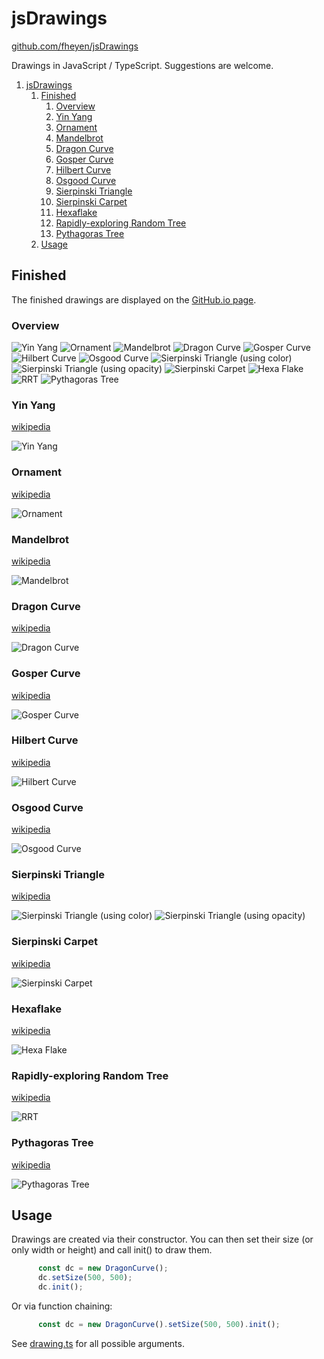 # jsDrawings

[github.com/fheyen/jsDrawings](https://github.com/fheyen/jsDrawings)

Drawings in JavaScript / TypeScript. Suggestions are welcome.

1. [jsDrawings](#jsdrawings)
    1. [Finished](#finished)
        1. [Overview](#overview)
        2. [Yin Yang](#yin-yang)
        3. [Ornament](#ornament)
        4. [Mandelbrot](#mandelbrot)
        5. [Dragon Curve](#dragon-curve)
        6. [Gosper Curve](#gosper-curve)
        7. [Hilbert Curve](#hilbert-curve)
        8. [Osgood Curve](#osgood-curve)
        9. [Sierpinski Triangle](#sierpinski-triangle)
        10. [Sierpinski Carpet](#sierpinski-carpet)
        11. [Hexaflake](#hexaflake)
        12. [Rapidly-exploring Random Tree](#rapidly-exploring-random-tree)
        13. [Pythagoras Tree](#pythagoras-tree)
    2. [Usage](#usage)

## Finished

The finished drawings are displayed on the [GitHub.io page](https://fheyen.github.io/jsDrawings/).

### Overview

![](img/xs/yinyang.png?raw=true "Yin Yang")
![](img/xs/ornament.png?raw=true "Ornament")
![](img/xs/mandelbrot.png?raw=true "Mandelbrot")
![](img/xs/dragoncurve.png?raw=true "Dragon Curve")
![](img/xs/gospercurve.png?raw=true "Gosper Curve")
![](img/xs/hilbertcurve.png?raw=true "Hilbert Curve")
![](img/xs/osgoodcurve.png?raw=true "Osgood Curve")
![](img/xs/sierpinski.png?raw=true "Sierpinski Triangle (using color)")
![](img/xs/sierpinski2.png?raw=true "Sierpinski Triangle (using opacity)")
![](img/xs/sierpinskiCarpet.png?raw=true "Sierpinski Carpet")
![](img/xs/hexaflake.png?raw=true "Hexa Flake")
![](img/xs/rrt.png?raw=true "RRT")
![](img/xs/pythagorastree.png?raw=true "Pythagoras Tree")

### Yin Yang

[wikipedia](https://en.wikipedia.org/wiki/Yin_and_yang)

![](img/yinyang.png?raw=true "Yin Yang")

### Ornament

[wikipedia](https://en.wikipedia.org/wiki/Overlapping_circles_grid)

![](img/ornament.png?raw=true "Ornament")

### Mandelbrot

[wikipedia](https://en.wikipedia.org/wiki/Mandelbrot_set)

![](img/mandelbrot.png?raw=true "Mandelbrot")

### Dragon Curve

[wikipedia](https://en.wikipedia.org/wiki/Dragon_curve)

![](img/dragoncurve.png?raw=true "Dragon Curve")

### Gosper Curve

[wikipedia](https://en.wikipedia.org/wiki/Gosper_curve)

![](img/gospercurve.png?raw=true "Gosper Curve")

### Hilbert Curve

[wikipedia](https://en.wikipedia.org/wiki/Hilbert_curve)

![](img/hilbertcurve.png?raw=true "Hilbert Curve")

### Osgood Curve

[wikipedia](https://en.wikipedia.org/wiki/Osgood_curve)

![](img/osgoodcurve.png?raw=true "Osgood Curve")

### Sierpinski Triangle

[wikipedia](https://en.wikipedia.org/wiki/Sierpinski_triangle)

![](img/sierpinski.png?raw=true "Sierpinski Triangle (using color)")
![](img/sierpinski2.png?raw=true "Sierpinski Triangle (using opacity)")

### Sierpinski Carpet

[wikipedia](https://en.wikipedia.org/wiki/Sierpinski_carpet)

![](img/sierpinskiCarpet.png?raw=true "Sierpinski Carpet")

### Hexaflake

[wikipedia](https://en.wikipedia.org/wiki/Hexaflake)

![](img/hexaflake.png?raw=true "Hexa Flake")

### Rapidly-exploring Random Tree

[wikipedia](https://en.wikipedia.org/wiki/Rapidly-exploring_random_tree)

![](img/rrt.png?raw=true "RRT")

### Pythagoras Tree

[wikipedia](https://en.wikipedia.org/wiki/Pythagoras_tree_(fractal)#Varying_the_angle)

![](img/pythagorastree.png?raw=true "Pythagoras Tree")

## Usage

Drawings are created via their constructor. You can then set their size (or only width or height) and call init() to draw them.

```javascript
      const dc = new DragonCurve();
      dc.setSize(500, 500);
      dc.init();
```

Or via function chaining:

```javascript
      const dc = new DragonCurve().setSize(500, 500).init();
```

See [drawing.ts](./lib/drawing.ts) for all possible arguments.
